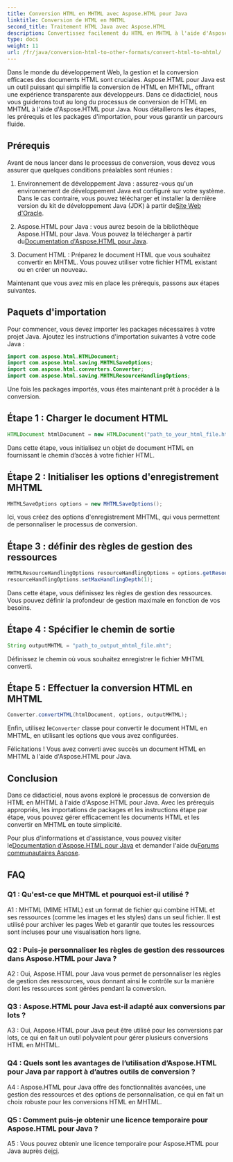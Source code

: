 ```yaml
---
title: Conversion HTML en MHTML avec Aspose.HTML pour Java
linktitle: Conversion de HTML en MHTML
second_title: Traitement HTML Java avec Aspose.HTML
description: Convertissez facilement du HTML en MHTML à l'aide d'Aspose.HTML pour Java. Suivez notre guide étape par étape pour une conversion efficace du HTML au MHTML.
type: docs
weight: 11
url: /fr/java/conversion-html-to-other-formats/convert-html-to-mhtml/
---
```

Dans le monde du développement Web, la gestion et la conversion efficaces des documents HTML sont cruciales. Aspose.HTML pour Java est un outil puissant qui simplifie la conversion de HTML en MHTML, offrant une expérience transparente aux développeurs. Dans ce didacticiel, nous vous guiderons tout au long du processus de conversion de HTML en MHTML à l'aide d'Aspose.HTML pour Java. Nous détaillerons les étapes, les prérequis et les packages d'importation, pour vous garantir un parcours fluide.

## Prérequis

Avant de nous lancer dans le processus de conversion, vous devez vous assurer que quelques conditions préalables sont réunies :

1. Environnement de développement Java : assurez-vous qu'un environnement de développement Java est configuré sur votre système. Dans le cas contraire, vous pouvez télécharger et installer la dernière version du kit de développement Java (JDK) à partir de[Site Web d'Oracle](https://www.oracle.com/java/technologies/javase-downloads.html).

2.  Aspose.HTML pour Java : vous aurez besoin de la bibliothèque Aspose.HTML pour Java. Vous pouvez la télécharger à partir du[Documentation d'Aspose.HTML pour Java](https://reference.aspose.com/html/java/).

3. Document HTML : Préparez le document HTML que vous souhaitez convertir en MHTML. Vous pouvez utiliser votre fichier HTML existant ou en créer un nouveau.

Maintenant que vous avez mis en place les prérequis, passons aux étapes suivantes.

## Paquets d'importation

Pour commencer, vous devez importer les packages nécessaires à votre projet Java. Ajoutez les instructions d'importation suivantes à votre code Java :

```java
import com.aspose.html.HTMLDocument;
import com.aspose.html.saving.MHTMLSaveOptions;
import com.aspose.html.converters.Converter;
import com.aspose.html.saving.MHTMLResourceHandlingOptions;
```

Une fois les packages importés, vous êtes maintenant prêt à procéder à la conversion.

## Étape 1 : Charger le document HTML

```java
HTMLDocument htmlDocument = new HTMLDocument("path_to_your_html_file.html");
```

Dans cette étape, vous initialisez un objet de document HTML en fournissant le chemin d’accès à votre fichier HTML.

## Étape 2 : Initialiser les options d'enregistrement MHTML

```java
MHTMLSaveOptions options = new MHTMLSaveOptions();
```

Ici, vous créez des options d'enregistrement MHTML, qui vous permettent de personnaliser le processus de conversion.

## Étape 3 : définir des règles de gestion des ressources

```java
MHTMLResourceHandlingOptions resourceHandlingOptions = options.getResourceHandlingOptions();
resourceHandlingOptions.setMaxHandlingDepth(1);
```

Dans cette étape, vous définissez les règles de gestion des ressources. Vous pouvez définir la profondeur de gestion maximale en fonction de vos besoins.

## Étape 4 : Spécifier le chemin de sortie

```java
String outputMHTML = "path_to_output_mhtml_file.mht";
```

Définissez le chemin où vous souhaitez enregistrer le fichier MHTML converti.

## Étape 5 : Effectuer la conversion HTML en MHTML

```java
Converter.convertHTML(htmlDocument, options, outputMHTML);
```

 Enfin, utilisez le`Converter` classe pour convertir le document HTML en MHTML, en utilisant les options que vous avez configurées.

Félicitations ! Vous avez converti avec succès un document HTML en MHTML à l'aide d'Aspose.HTML pour Java.

## Conclusion

Dans ce didacticiel, nous avons exploré le processus de conversion de HTML en MHTML à l'aide d'Aspose.HTML pour Java. Avec les prérequis appropriés, les importations de packages et les instructions étape par étape, vous pouvez gérer efficacement les documents HTML et les convertir en MHTML en toute simplicité.

 Pour plus d'informations et d'assistance, vous pouvez visiter le[Documentation d'Aspose.HTML pour Java](https://reference.aspose.com/html/java/) et demander l'aide du[Forums communautaires Aspose](https://forum.aspose.com/).

## FAQ

### Q1 : Qu'est-ce que MHTML et pourquoi est-il utilisé ?

A1 : MHTML (MIME HTML) est un format de fichier qui combine HTML et ses ressources (comme les images et les styles) dans un seul fichier. Il est utilisé pour archiver les pages Web et garantir que toutes les ressources sont incluses pour une visualisation hors ligne.

### Q2 : Puis-je personnaliser les règles de gestion des ressources dans Aspose.HTML pour Java ?

A2 : Oui, Aspose.HTML pour Java vous permet de personnaliser les règles de gestion des ressources, vous donnant ainsi le contrôle sur la manière dont les ressources sont gérées pendant la conversion.

### Q3 : Aspose.HTML pour Java est-il adapté aux conversions par lots ?

A3 : Oui, Aspose.HTML pour Java peut être utilisé pour les conversions par lots, ce qui en fait un outil polyvalent pour gérer plusieurs conversions HTML en MHTML.

### Q4 : Quels sont les avantages de l’utilisation d’Aspose.HTML pour Java par rapport à d’autres outils de conversion ?

A4 : Aspose.HTML pour Java offre des fonctionnalités avancées, une gestion des ressources et des options de personnalisation, ce qui en fait un choix robuste pour les conversions HTML en MHTML.

### Q5 : Comment puis-je obtenir une licence temporaire pour Aspose.HTML pour Java ?

A5 : Vous pouvez obtenir une licence temporaire pour Aspose.HTML pour Java auprès de[ici](https://purchase.aspose.com/temporary-license/).